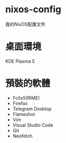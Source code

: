 # nixos-config
我的NixOS配置文件

# 桌面環境

KDE Plasma 5

# 預裝的軟體

- Fcitx5(RIME)
- Firefox
- Telegram Desktop
- Flameshot
- Vim
- Visual Studio Code
- Git
- Neofetch
